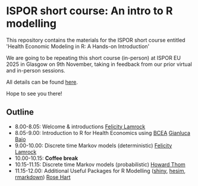 # ISPOR short course: An intro to R modelling
 
This repository contains the materials for the ISPOR short course entitled 'Health Economic Modeling in R: A Hands-on Introduction'

We are going to be repeating this short course (in-person) at ISPOR EU 2025 in Glasgow on 9th November, taking in feedback from our prior virtual and in-person sessions. 

All details can be found [here](https://www.ispor.org/conferences-education/event/2025/11/09/default-calendar/november-9----health-economic-modeling-in-r--a-hands-on-introduction---in-person-at-ispor-europe-2025).

Hope to see you there!

## Outline

- 8.00-8.05: Welcome & introductions [Felicity Lamrock](https://pure.qub.ac.uk/en/persons/felicity-lamrock)
- 8.05-9.00: Introduction to R for Health Economics using [BCEA](https://github.com/giabaio/BCEA) [Gianluca Baio](https://www.ucl.ac.uk/statistics/people/gianlucabaio)
- 9.00-10.00: Discrete time Markov models (deterministic) [Felicity Lamrock](https://pure.qub.ac.uk/en/persons/felicity-lamrock)
- 10.00-10.15: **Coffee break**
- 10.15-11.15: Discrete time Markov models (probabilistic) [Howard Thom](https://www.bristol.ac.uk/people/person/Howard-Thom-7d5ace0c-a4eb-4fa0-8c0b-37dc141c0e9f/)
- 11.15-12.00: Additional Useful Packages for R Modelling ([shiny](https://shiny.rstudio.com/), [hesim](https://hesim-dev.github.io/hesim/), [rmarkdown](https://rmarkdown.rstudio.com/)) [Rose Hart](https://github.com/rhart1)

